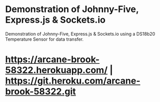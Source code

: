 # Demonstration of Johnny-Five, Express.js & Sockets.io
Demonstration of Johnny-Five, Express.js & Sockets.io using a DS18b20 Temperature Sensor for data transfer.

# https://arcane-brook-58322.herokuapp.com/ | https://git.heroku.com/arcane-brook-58322.git
